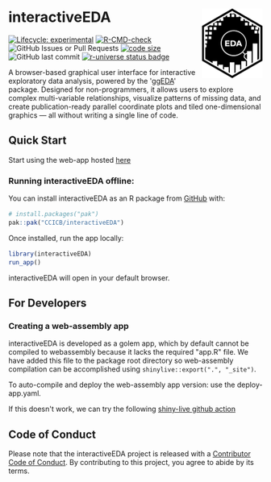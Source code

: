 
# interactiveEDA <img src="man/figures/logo.png" align="right" height="138" alt="" />

<!-- badges: start -->
[![Lifecycle: experimental](https://img.shields.io/badge/lifecycle-experimental-orange.svg)](https://lifecycle.r-lib.org/articles/stages.html#experimental)
[![R-CMD-check](https://github.com/CCICB/interactiveEDA/actions/workflows/R-CMD-check.yaml/badge.svg)](https://github.com/CCICB/interactiveEDA/actions/workflows/R-CMD-check.yaml)
![GitHub Issues or Pull Requests](https://img.shields.io/github/issues-closed/CCICB/interactiveEDA)
[![code size](https://img.shields.io/github/languages/code-size/CCICB/interactiveEDA.svg)](https://github.com/selkamand/interactiveEDA)
![GitHub last commit](https://img.shields.io/github/last-commit/CCICB/interactiveEDA)
[![r-universe status badge](https://CCICB.r-universe.dev/badges/interactiveEDA)](https://CCICB.r-universe.dev/interactiveEDA)
<!-- badges: end -->

A browser-based graphical user interface for interactive exploratory data analysis, 
powered by the '[ggEDA](https://github.com/CCICB/ggEDA)' package. 
Designed for non-programmers, it allows users to explore complex multi-variable relationships, 
visualize patterns of missing data, and create publication-ready parallel coordinate plots 
and tiled one-dimensional graphics — all without writing a single line of code.

## Quick Start

Start using the web-app hosted [here](https://CCICB.github.io/interactiveEDA)


### Running interactiveEDA offline:

You can install interactiveEDA as an R package from [GitHub](https://github.com/) with:

``` r
# install.packages("pak")
pak::pak("CCICB/interactiveEDA")
```

Once installed, run the app locally:

``` r
library(interactiveEDA)
run_app()
```

interactiveEDA will open in your default browser.


## For Developers

### Creating a web-assembly app

interactiveEDA is developed as a golem app, which by default cannot  be compiled to webassembly
because it lacks the required "app.R" file. We have added this file to the package root directory so
web-assembly compilation can be accomplished using `shinylive::export(".", "_site")`.

To auto-compile and deploy the web-assembly app version: use the deploy-app.yaml.


If this doesn't work, we can try the following [shiny-live github action](https://github.com/ThinkR-open/golem-shinylive/blob/main/.github/workflows/shiny-live.yml)


## Code of Conduct

Please note that the interactiveEDA project is released with a [Contributor Code of Conduct](https://contributor-covenant.org/version/2/1/CODE_OF_CONDUCT.html). By contributing to this project, you agree to abide by its terms.
